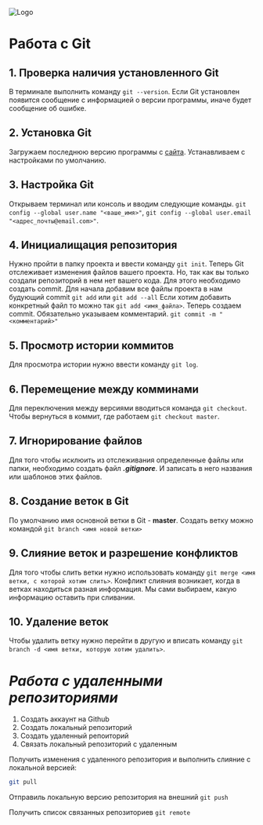 ![Logo](nkyosbzui7t71.png)
# Работа с Git 
## 1. Проверка наличия установленного Git
В терминале выполнить команду `git --version`. Если Git установлен появится сообщение с информацией о версии программы, иначе будет сообщение об ошибке. 

## 2. Установка Git
Загружаем последнюю версию программы с [сайта](https://git-scm.com/download/win). Устанавливаем с настройками по умолчанию. 

## 3. Настройка Git
Открываем терминал или консоль и вводим следующие команды. `git config --global user.name "<ваше_имя>"`,
`git config --global user.email "<адрес_почты@email.com>"`.

## 4. Инициалищация репозитория
Нужно пройти в папку проекта и ввести команду `git init`. Теперь Git отслеживает изменения файлов вашего проекта. Но, так как вы только создали репозиторий в нем нет вашего кода. Для этого необходимо создать commit. Для начала добавим все файлы проекта в нам будующий commit
`git add` или 
`git add --all`
Если хотим добавить конкретный файл то можно так
`git add <имя_файла>`.
Теперь создаем commit. Обязательно указываем комментарий.
`git commit -m "<комментарий>"`

## 5. Просмотр истории коммитов
Для просмотра истории нужно ввести команду `git log`.

## 6. Перемещение между комминами
Для переключения между версиями вводиться команда `git checkout`.
Чтобы вернуться в коммит, где работаем `git checkout master`. 

## 7. Игнорирование файлов 
Для того чтобы исклюить из отслеживания определенные файлы или папки, необходимо создать файл ***.gitignore***. И записать в него названия или шаблонов этих файлов. 

## 8. Создание веток в Git
По умолчанию имя основной ветки в Git - **master**. 
Создать ветку можно командой `git branch <имя новой ветки>`

## 9. Слияние веток и разрешение конфликтов
Для того чтобы слить ветки нужно использовать команду `git merge <имя ветки, с которой хотим слить>`.
Конфликт слияния возникает, когда в ветках находиться разная информация. Мы сами выбираем, какую информацию оставить при сливании. 

## 10. Удаление веток 
Чтобы удалить ветку нужно перейти в другую и вписать команду `git branch -d <имя ветки, которую хотим удалить>`.

# ***Работа с удаленными репозиториями***
1. Создать аккаунт на Github
2. Создать локальный репозиторий
3. Создать удаленный репоиторий
4. Связать локальный репозиторий с удаленным

Получить изменения с удаленного репозитория и выполнить слияние с локальной версией:
```bash
git pull
```
Отправиль локальную версию репозитория на внешний `git push`

Получить список связанных репозиториев `git remote`